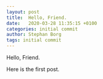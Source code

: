 ```yaml
---
layout: post
title:  Hello, Friend.
date:   2020-03-28 11:35:15 +0100
categories: initial commit
author: Stephan Borg
tags: initial commit
---
```

Hello, Friend.

Here is the first post.